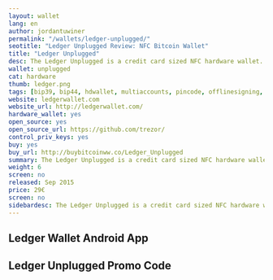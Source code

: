 ```yaml
---
layout: wallet
lang: en
author: jordantuwiner
permalink: "/wallets/ledger-unplugged/"
seotitle: "Ledger Unplugged Review: NFC Bitcoin Wallet"
title: "Ledger Unplugged"
desc: The Ledger Unplugged is a credit card sized NFC hardware wallet. The Unplugged is a hardware for solution for users on the go.
wallet: unplugged
cat: hardware
thumb: ledger.png
tags: [bip39, bip44, hdwallet, multiaccounts, pincode, offlinesigning, coldstorage]
website: ledgerwallet.com
website_url: http://ledgerwallet.com/
hardware_wallet: yes
open_source: yes
open_source_url: https://github.com/trezor/
control_priv_keys: yes
buy: yes
buy_url: http://buybitcoinww.co/Ledger_Unplugged
summary: The Ledger Unplugged is a credit card sized NFC hardware wallet. The Unplugged is a hardware for solution for users on the go.
weight: 6
screen: no
released: Sep 2015
price: 29€
screen: no
sidebardesc: The Ledger Unplugged is a credit card sized NFC hardware wallet. The Unplugged is a hardware for solution for users on the go.
---
```



## Ledger Wallet Android App

## Ledger Unplugged Promo Code